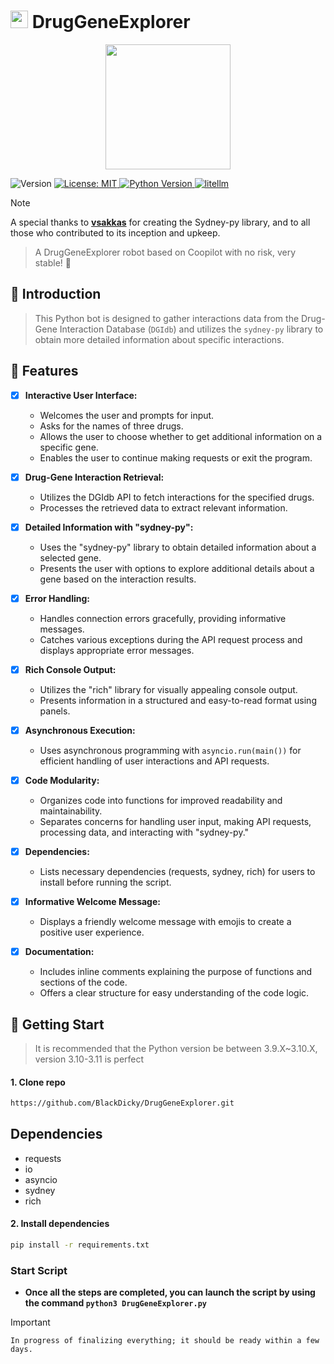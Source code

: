 # <img src="https://i.ibb.co/bJtL1KV/52f6be4a-16d2-4f31-8e90-b8cd20670810-removebg.png" width="28px" /> DrugGeneExplorer

<div align="center">
  <img width="200" src="https://i.ibb.co/bJtL1KV/52f6be4a-16d2-4f31-8e90-b8cd20670810-removebg.png">
</div>
<p>
  <img alt="Version" src="https://img.shields.io/badge/version-1.0.0-blue.svg?cacheSeconds=2592000" />
  <a href="#" target="_blank">
    <img alt="License: MIT" src="https://img.shields.io/badge/License-MIT-green.svg" />
  </a>
  <a href="https://www.python.org/">
    <img
      alt="Python Version"
      src="https://img.shields.io/badge/Python-%3E=3.9,%3C=3.12-red"
    />
  </a>
  <a href="https://github.com/BerriAI/litellm">
    <img
      alt="litellm"
      src="https://img.shields.io/badge/%20%F0%9F%9A%85%20liteLLM-OpenAI%7CBing%7CSydney%7CDGBDI-blue?color=blue"
    />
  </a>
</p>

> [!NOTE]
> A special thanks to **[vsakkas](https://github.com/vsakkas/sydney.py/)** for creating the Sydney-py library, and to all those who contributed to its inception and upkeep.


> A DrugGeneExplorer robot based on Coopilot with no risk, very stable! 🚀

## 🎤 Introduction

> This Python bot is designed to gather interactions data from the Drug-Gene Interaction Database (`DGIdb`) and utilizes the `sydney-py` library to obtain more detailed information about specific interactions.

## 🌟 Features

- [x] **Interactive User Interface:**
  - Welcomes the user and prompts for input.
  - Asks for the names of three drugs.
  - Allows the user to choose whether to get additional information on a specific gene.
  - Enables the user to continue making requests or exit the program.

- [x] **Drug-Gene Interaction Retrieval:**
  - Utilizes the DGIdb API to fetch interactions for the specified drugs.
  - Processes the retrieved data to extract relevant information.

- [x] **Detailed Information with "sydney-py":**
  - Uses the "sydney-py" library to obtain detailed information about a selected gene.
  - Presents the user with options to explore additional details about a gene based on the interaction results.

- [x] **Error Handling:**
  - Handles connection errors gracefully, providing informative messages.
  - Catches various exceptions during the API request process and displays appropriate error messages.

- [x] **Rich Console Output:**
  - Utilizes the "rich" library for visually appealing console output.
  - Presents information in a structured and easy-to-read format using panels.

- [x] **Asynchronous Execution:**
  - Uses asynchronous programming with `asyncio.run(main())` for efficient handling of user interactions and API requests.

- [x] **Code Modularity:**
  - Organizes code into functions for improved readability and maintainability.
  - Separates concerns for handling user input, making API requests, processing data, and interacting with "sydney-py."

- [x] **Dependencies:**
  - Lists necessary dependencies (requests, sydney, rich) for users to install before running the script.

- [x] **Informative Welcome Message:**
  - Displays a friendly welcome message with emojis to create a positive user experience.

- [x] **Documentation:**
  - Includes inline comments explaining the purpose of functions and sections of the code.
  - Offers a clear structure for easy understanding of the code logic.


## 🚀 Getting Start

> It is recommended that the Python version be between 3.9.X~3.10.X, version 3.10-3.11 is perfect

#### 1. Clone repo

```bash
https://github.com/BlackDicky/DrugGeneExplorer.git
```

## Dependencies
- requests
- io
- asyncio
- sydney
- rich

#### 2. Install dependencies

```bash
pip install -r requirements.txt
```

### Start Script

- **Once all the steps are completed, you can launch the script by using the command `python3 DrugGeneExplorer.py`**

> [!IMPORTANT]
> `In progress of finalizing everything; it should be ready within a few days.`
